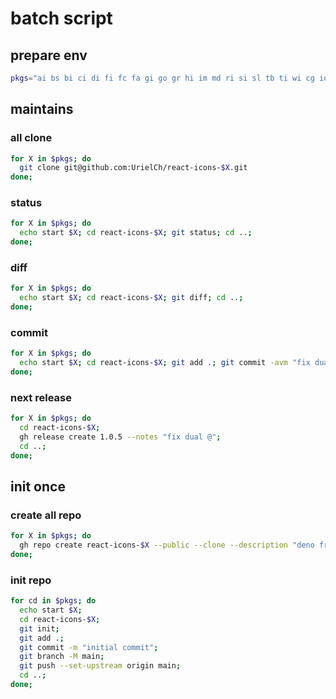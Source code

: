 # batch script

## prepare env

```bash
pkgs="ai bs bi ci di fi fc fa gi go gr hi im md ri si sl tb ti wi cg io hi2 io5 tfi vsc lu rx"
```

## maintains

### all clone

```bash
for X in $pkgs; do
  git clone git@github.com:UrielCh/react-icons-$X.git
done;
```

### status
```bash
for X in $pkgs; do
  echo start $X; cd react-icons-$X; git status; cd ..;
done;
```

### diff
```bash
for X in $pkgs; do
  echo start $X; cd react-icons-$X; git diff; cd ..;
done;
```

### commit
```bash
for X in $pkgs; do
  echo start $X; cd react-icons-$X; git add .; git commit -avm "fix dual @"; git push; cd ..;
done;
```

### next release
```bash
for X in $pkgs; do
  cd react-icons-$X; 
  gh release create 1.0.5 --notes "fix dual @";
  cd ..;
done;
```

## init once

### create all repo
```bash
for X in $pkgs; do
  gh repo create react-icons-$X --public --clone --description "deno fresh react-icons for ai"  --disable-issues --disable-wiki
done;
```

### init repo
```bash
for cd in $pkgs; do
  echo start $X;
  cd react-icons-$X;
  git init;
  git add .;
  git commit -m "initial commit";
  git branch -M main;
  git push --set-upstream origin main;
  cd ..;
done;
```


